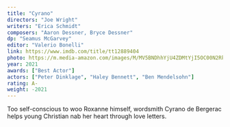 ```yaml
---
title: "Cyrano"
directors: "Joe Wright"
writers: "Erica Schmidt"
composers: "Aaron Dessner, Bryce Dessner"
dp: "Seamus McGarvey"
editor: "Valerio Bonelli"
link: https://www.imdb.com/title/tt12889404
photo: https://m.media-amazon.com/images/M/MV5BNDhhYjU4ZDMtYjI5OC00N2RkLTg5MGItZTNkM2Q5MzE5NjQxXkEyXkFqcGdeQXVyODk2NDQ3MTA@._V1_.jpg
year: 2021
awards: ["Best Actor"]
actors: ["Peter Dinklage", "Haley Bennett", "Ben Mendelsohn"]
rating: A-
weight: -2021
---
```


Too self-conscious to woo Roxanne himself, wordsmith Cyrano de Bergerac helps young Christian nab her heart through love letters.
